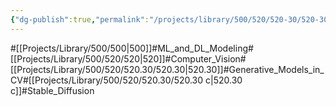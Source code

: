 ```yaml
---
{"dg-publish":true,"permalink":"/projects/library/500/520/520-30/520-30-c/","noteIcon":"0","created":"2024-02-13T18:47:46.403+09:00","updated":"2024-02-26T21:19:47.276+09:00"}
---
```


#[[Projects/Library/500/500\|500]]#ML_and_DL_Modeling#[[Projects/Library/500/520/520\|520]]#Computer_Vision#[[Projects/Library/500/520/520.30/520.30\|520.30]]#Generative_Models_in_CV#[[Projects/Library/500/520/520.30/520.30 c\|520.30 c]]#Stable_Diffusion



